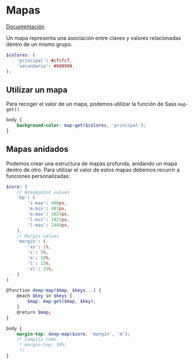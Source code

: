 # Mapas

[Documentación](<https://sass-lang.com/documentation/file.SASS_REFERENCE.html#maps>)

Un mapa representa una asociación entre claves y valores relacionadas dentro de un mismo grupo.

```scss
$colores: (
    'principal': #cfcfcf,
    'secundario': #999999,
);
```

## Utilizar un mapa

Para recoger el valor de un mapa, podemos utilizar la función de Sass `map-get()`

```scss
body {
    background-color: map-get($colores, 'principal');
}
```

## Mapas anidados

Podemos crear una estructura de mapas profunda, anidando un mapa dentro de otro. Para utilizar el valor de estos mapas debemos recurrir a funciones personalizadas:

```scss
$core: (
    // Breakpoint values
    'bp': (        
        's-max': 480px,
        'm-min': 481px,
        'm-max': 1024px,
        'l-min': 1025px,
        'l-max': 2440px,
    ),    
    // Margin values
    'margin': (
        'xs': 1%,
        's': 5%,
        'm': 10%,
        'l': 15%,
        'xl': 25%,        
    )
)

@function deep-map($map, $keys...) {
    @each $key in $keys {
        $map: map-get($map, $key);
    }
    @return $map;
}

body {
    margin-top: deep-map($core, 'margin', 'm');
    /* Compila como
     * margin-top: 10%;
     */
}
```

